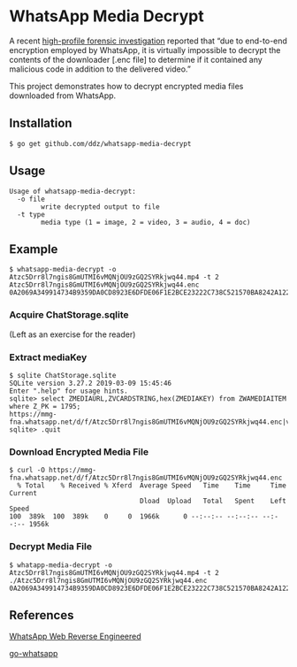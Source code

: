 # WhatsApp Media Decrypt

A recent [high-profile forensic investigation](https://www.vice.com/en_us/article/v74v34/saudi-arabia-hacked-jeff-bezos-phone-technical-report)
reported that “due to end-to-end encryption employed by WhatsApp, it
is virtually impossible to decrypt the contents of the downloader
[.enc file] to determine if it contained any malicious code in
addition to the delivered video.”

This project demonstrates how to decrypt encrypted media files
downloaded from WhatsApp.

## Installation

```
$ go get github.com/ddz/whatsapp-media-decrypt
```

## Usage

```
Usage of whatsapp-media-decrypt:
  -o file
    	write decrypted output to file
  -t type
    	media type (1 = image, 2 = video, 3 = audio, 4 = doc)
```

## Example

```
$ whatsapp-media-decrypt -o Atzc5Drr8l7ngis8GmUTMI6vMQNjOU9zGQ2SYRkjwq44.mp4 -t 2 Atzc5Drr8l7ngis8GmUTMI6vMQNjOU9zGQ2SYRkjwq44.enc 0A2069A349914734B9359DA0CD8923E6DFDE06F1E2BCE23222C738C521570BA8242A1220A1F5AEB2E620F73007FA853200559B2669455BB5818F619397C638042D8F7F2A18B984A5F1052000
```

### Acquire ChatStorage.sqlite

(Left as an exercise for the reader)

### Extract mediaKey

```
$ sqlite ChatStorage.sqlite
SQLite version 3.27.2 2019-03-09 15:45:46
Enter ".help" for usage hints.
sqlite> select ZMEDIAURL,ZVCARDSTRING,hex(ZMEDIAKEY) from ZWAMEDIAITEM where Z_PK = 1795;
https://mmg-fna.whatsapp.net/d/f/Atzc5Drr8l7ngis8GmUTMI6vMQNjOU9zGQ2SYRkjwq44.enc|video/mp4|0A2069A349914734B9359DA0CD8923E6DFDE06F1E2BCE23222C738C521570BA8242A1220A1F5AEB2E620F73007FA853200559B2669455BB5818F619397C638042D8F7F2A18B984A5F1052000
sqlite> .quit
```

### Download Encrypted Media File

```
$ curl -O https://mmg-fna.whatsapp.net/d/f/Atzc5Drr8l7ngis8GmUTMI6vMQNjOU9zGQ2SYRkjwq44.enc
  % Total    % Received % Xferd  Average Speed   Time    Time     Time  Current
                                 Dload  Upload   Total   Spent    Left  Speed
100  389k  100  389k    0     0  1966k      0 --:--:-- --:--:-- --:--:-- 1956k
```

### Decrypt Media File

```
$ whatapp-media-decrypt -o Atzc5Drr8l7ngis8GmUTMI6vMQNjOU9zGQ2SYRkjwq44.mp4 -t 2 ./Atzc5Drr8l7ngis8GmUTMI6vMQNjOU9zGQ2SYRkjwq44.enc 0A2069A349914734B9359DA0CD8923E6DFDE06F1E2BCE23222C738C521570BA8242A1220A1F5AEB2E620F73007FA853200559B2669455BB5818F619397C638042D8F7F2A18B984A5F1052000
```

## References

[WhatsApp Web Reverse Engineered](https://github.com/sigalor/whatsapp-web-reveng)

[go-whatsapp](https://github.com/Rhymen/go-whatsapp)
